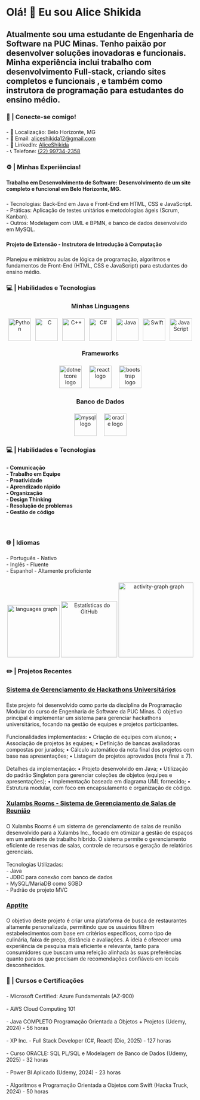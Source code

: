 

###

<h1 align="left">Olá! 👋 Eu sou Alice Shikida</h1>

###

<h2 align="left">Atualmente sou uma estudante de Engenharia de Software na PUC Minas. Tenho paixão por desenvolver soluções inovadoras e funcionais. Minha experiência inclui trabalho com desenvolvimento Full-stack, criando sites completos e funcionais , e também como instrutora de programação para estudantes do ensino médio.</h2>

###

<h3 align="left">👤 | Conecte-se comigo!</h3>

###

<p align="left">
  - 📍 Localização: Belo Horizonte, MG <br>
  - 📧 Email: <a href="mailto:aliceshikida12@gmail.com">aliceshikida12@gmail.com</a> <br>
  - 🔗 LinkedIn: <a href="https://www.linkedin.com/in/alice-shikida-583162352/" target="_blank" rel="noopener noreferrer">AliceShikida</a> <br>
  - 📞 Telefone: <a href="tel:+5522997342358">(22) 99734-2358</a>
</p>

###

<h3 align="left">⚙️ | Minhas Experiências!</h3>

###

<h4 align="left">Trabalho em Desenvolvimento de Software: Desenvolvimento de um site completo e funcional em Belo Horizonte, MG.</h4>

###

<p align="left">- Tecnologias: Back-End em Java e Front-End em HTML, CSS e JavaScript.<br>- Práticas: Aplicação de testes unitários e metodologias ágeis (Scrum, Kanban).<br>- Outros: Modelagem com UML e BPMN, e banco de dados desenvolvido em MySQL.</p>

###

<p align="left"></p>

###

<h4 align="left">Projeto de Extensão - Instrutora de Introdução à Computação</h4>

###

<p align="left">Planejou e ministrou aulas de lógica de programação, algoritmos e fundamentos de Front-End (HTML, CSS e JavaScript) para estudantes do ensino médio.</p>

###

<h3 align="left">💻 | Habilidades e Tecnologias</h3>

###


###

<h3 align="center">Minhas Linguagens</h3>

###

<div align="center" style="display: flex; justify-content: center; gap: 12px; flex-wrap: wrap;">
  <img src="https://cdn.jsdelivr.net/gh/devicons/devicon/icons/python/python-original.svg" height="60" alt="Python" />
  <img src="https://cdn.jsdelivr.net/gh/devicons/devicon/icons/c/c-original.svg" height="60" alt="C" />
  <img src="https://cdn.jsdelivr.net/gh/devicons/devicon/icons/cplusplus/cplusplus-original.svg" height="60" alt="C++" />
  <img src="https://cdn.jsdelivr.net/gh/devicons/devicon/icons/csharp/csharp-original.svg" height="60" alt="C#" />
  <img src="https://cdn.jsdelivr.net/gh/devicons/devicon/icons/java/java-original.svg" height="60" alt="Java" />
  <img src="https://cdn.jsdelivr.net/gh/devicons/devicon/icons/swift/swift-original.svg" height="60" alt="Swift" />
  <img src="https://cdn.jsdelivr.net/gh/devicons/devicon/icons/javascript/javascript-original.svg" height="60" alt="JavaScript" />
</div>


###

<h3 align="center">Frameworks</h3>

###

<div align="center">
  <img src="https://cdn.jsdelivr.net/gh/devicons/devicon/icons/dotnetcore/dotnetcore-original.svg" height="60" alt="dotnetcore logo"  />
  <img width="12" />
  <img src="https://cdn.jsdelivr.net/gh/devicons/devicon/icons/react/react-original.svg" height="60" alt="react logo"  />
  <img width="12" />
  <img src="https://cdn.jsdelivr.net/gh/devicons/devicon/icons/bootstrap/bootstrap-original.svg" height="60" alt="bootstrap logo"  />
</div>

###

<h3 align="center">Banco de Dados</h3>

###

<div align="center">
  <img src="https://cdn.jsdelivr.net/gh/devicons/devicon/icons/mysql/mysql-original.svg" height="60" alt="mysql logo"  />
  <img width="12" />
  <img src="https://cdn.jsdelivr.net/gh/devicons/devicon/icons/oracle/oracle-original.svg" height="60" alt="oracle logo"  />
</div>

###

<h3 align="left">💻 | Habilidades e Tecnologias</h3>

###

<h4 align="left">- Comunicação <br>- Trabalho em Equipe <br>- Proatividade <br>- Aprendizado rápido <br>- Organização <br>- Design Thinking <br>- Resolução de problemas <br>- Gestão de código</h4>

###

<br clear="both">

<h3 align="left">🌐 | Idiomas</h3>

###

<p align="left">- Português - Nativo <br>- Inglês - Fluente <br>- Espanhol - Altamente proficiente</p>

###


<div align="center">
  <img src="https://github-readme-stats.vercel.app/api/top-langs?username=aliceshikida&locale=pt-br&hide_title=false&layout=compact&card_width=320&langs_count=7&theme=github_dark&hide_border=false&order=2" height="140" alt="languages graph"  />
  <img src="https://github-readme-stats.vercel.app/api?username=aliceshikida&show_icons=true&include_all_commits=true&count_private=true&theme=github_dark&locale=pt-br&hide_border=false" height="150" alt="Estatísticas do GitHub" />

  <img src="https://github-readme-activity-graph.vercel.app/graph?username=aliceshikida&radius=16&theme=github-dark&area=true&order=5&custom_title=Gr%C3%A1fico%20de%20Contribui%C3%A7%C3%B5es" height="200" alt="activity-graph graph"  />
</div>



###

<h3 align="left">✏️ |  Projetos Recentes</h3>

###

<h3 align="left">
  <a href="https://github.com/MatheusFelipeCorrea/TrabalhoPM-Hackatruck-" target="_blank" rel="noopener noreferrer">
    Sistema de Gerenciamento de Hackathons Universitários
  </a>
</h3>

###

<p align="left">Este projeto foi desenvolvido como parte da disciplina de Programação Modular do curso de Engenharia de Software da PUC Minas. O objetivo principal é implementar um sistema para gerenciar hackathons universitários, focando na gestão de equipes e projetos participantes.<br><br>Funcionalidades implementadas: • Criação de equipes com alunos; • Associação de projetos às equipes; • Definição de bancas avaliadoras compostas por jurados; • Cálculo automático da nota final dos projetos com base nas apresentações; • Listagem de projetos aprovados (nota final ≥ 7).<br><br>Detalhes da implementação: • Projeto desenvolvido em Java; • Utilização do padrão Singleton para gerenciar coleções de objetos (equipes e apresentações); • Implementação baseada em diagrama UML fornecido; • Estrutura modular, com foco em encapsulamento e organização de código.<br></p>

###


<h3 align="left">
  <a href="https://github.com/pucmg-aulas/roombookings-g2-manha-powerrangers" target="_blank" rel="noopener noreferrer">
    Xulambs Rooms - Sistema de Gerenciamento de Salas de Reunião
  </a>
</h3>

###

<p align="left">O Xulambs Rooms é um sistema de gerenciamento de salas de reunião desenvolvido para a Xulambs Inc., focado em otimizar a gestão de espaços em um ambiente de trabalho híbrido. O sistema permite o gerenciamento eficiente de reservas de salas, controle de recursos e geração de relatórios gerenciais.<br><br>Tecnologias Utilizadas:<br>- Java<br>- JDBC para conexão com banco de dados<br>- MySQL/MariaDB como SGBD<br>- Padrão de projeto MVC<br></p>

###



<h3 align="left">
  <a href="https://github.com/ICEI-PUC-Minas-PMGES-TI/pmg-es-2025-1-ti2-3687100-restaurante" target="_blank" rel="noopener noreferrer">
    Apptite
  </a>
</h3>

###

<p align="left">O objetivo deste projeto é criar uma plataforma de busca de restaurantes altamente personalizada, permitindo que os usuários filtrem estabelecimentos com base em critérios específicos, como tipo de culinária, faixa de preço, distância e avaliações. A ideia é oferecer uma experiência de pesquisa mais eficiente e relevante, tanto para consumidores que buscam uma refeição alinhada às suas preferências quanto para os que precisam de recomendações confiáveis em locais desconhecidos.<br></p>

###


###

<h3 align="left">📜 | Cursos e Certificações</h3>

###

<p align="left">- Microsoft Certified: Azure Fundamentals (AZ-900) <br><br>- AWS Cloud Computing 101 <br><br>- Java COMPLETO Programação Orientada a Objetos + Projetos (Udemy, 2024) - 56 horas <br><br>- XP Inc. - Full Stack Developer (C#, React) (Dio, 2025) - 127 horas <br><br>- Curso ORACLE: SQL PL/SQL e Modelagem de Banco de Dados (Udemy, 2025) - 32 horas <br><br>- Power BI Aplicado (Udemy, 2024) - 23 horas <br><br>- Algoritmos e Programação Orientada a Objetos com Swift (Hacka Truck, 2024) - 50 horas</p>

###
